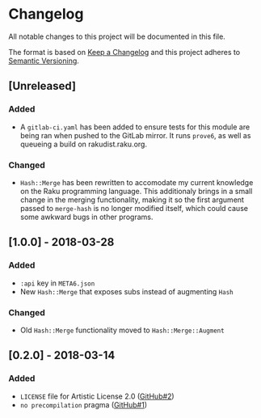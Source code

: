 # Changelog
All notable changes to this project will be documented in this file.

The format is based on [Keep a Changelog](http://keepachangelog.com/en/1.0.0/)
and this project adheres to [Semantic
Versioning](http://semver.org/spec/v2.0.0.html).

## [Unreleased]

### Added

- A `gitlab-ci.yaml` has been added to ensure tests for this module are being
  ran when pushed to the GitLab mirror. It runs `prove6`, as well as queueing a
  build on rakudist.raku.org.

### Changed

- `Hash::Merge` has been rewritten to accomodate my current knowledge on the
  Raku programming language. This additionaly brings in a small change in the
  merging functionality, making it so the first argument passed to `merge-hash`
  is no longer modified itself, which could cause some awkward bugs in other
  programs.

## [1.0.0] - 2018-03-28
### Added
- `:api` key in `META6.json`
- New `Hash::Merge` that exposes subs instead of augmenting `Hash`

### Changed
- Old `Hash::Merge` functionality moved to `Hash::Merge::Augment`

## [0.2.0] - 2018-03-14
### Added
- `LICENSE` file for Artistic License 2.0 ([GitHub#2](https://github.com/scriptkitties/p6-Hash-Merge/issues/2))
- `no precompilation` pragma ([GitHub#1](https://github.com/scriptkitties/p6-Hash-Merge/issues/1))
